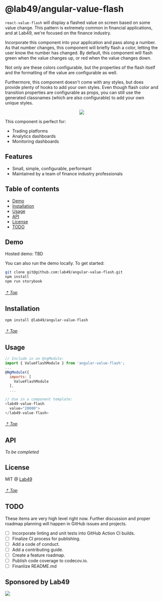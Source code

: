 # @lab49/angular-value-flash

`react-value-flash` will display a flashed value on screen based on some value change. This pattern is extremely common in financial applications, and at Lab49, we're focused on the finance industry.

Incorporate this component into your application and pass along a number. As that number changes, this component will briefly flash a color, letting the user know the number has changed. By default, this component will flash green when the value changes up, or red when the value changes down.

Not only are these colors configurable, but the properties of the flash itself and the formatting of the value are configurable as well.

Furthermore, this component doesn't come with any styles, but does provide plenty of hooks to add your own styles. Even though flash color and transition properties are configurable as props, you can still use the generated classnames (which are also configurable) to add your own unique styles.

<p align="center">
  <img src="https://github.com/troy-prince-lab49/angular-value-flash/blob/777e5cbe5f4143122b3ba826db0a955506d0cfc6/.github/motion.gif">
</p>

This component is perfect for:

- Trading platforms
- Analytics dashboards
- Monitoring dashboards

## Features

- Small, simple, configurable, performant
- Maintained by a team of finance industry professionals


## Table of contents

- [Demo](#demo)
- [Installation](#installation)
- [Usage](#usage)
- [API](#api)
- [License](#license)
- [TODO](#TODO)

## Demo

Hosted demo: TBD

You can also run the demo locally.  To get started:

```sh
git clone git@github.com:lab49/angular-value-flash.git
npm install
npm run storybook
```

###### [⇡ Top](#table-of-contents)

## Installation

```sh
npm install @lab49/angular-value-flash
```

###### [⇡ Top](#table-of-contents)

## Usage

```js
// Include in an @ngModule:
import { ValueFlashModule } from 'angular-value-flash';
...
@NgModule({
  imports: [
    ValueFlashModule
  ],
  ...

// Use in a component template:
<lab49-value-flash
  value="20000">
</lab49-value-flash>
```

###### [⇡ Top](#table-of-contents)

## API

_To be completed_

## License

MIT @ [Lab49](https://lab49.com)

###### [⇡ Top](#table-of-contents)

## TODO

These items are very high level right now. Further discussion and proper roadmap planning will happen in GitHub issues and projects.

- [ ] Incorporate linting and unit tests into GitHub Action CI builds.
- [ ] Finalize CI process for publishing.
- [ ] Add a code of conduct.
- [ ] Add a contributing guide.
- [ ] Create a feature roadmap.
- [ ] Publish code coverage to codecov.io.
- [ ] Finanlize README.md

## Sponsored by Lab49

<a href="https://lab49.com">
  <img src="https://www.lab49.com/wp-content/uploads/2020/06/logo.svg" />
</a>

